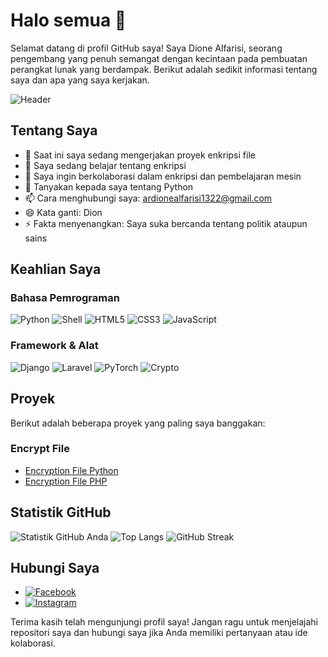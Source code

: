 # Halo semua 👋

Selamat datang di profil GitHub saya! Saya Dione Alfarisi, seorang pengembang yang penuh semangat dengan kecintaan pada pembuatan perangkat lunak yang berdampak. Berikut adalah sedikit informasi tentang saya dan apa yang saya kerjakan.

![Header](https://i.ibb.co/6PMh94V/68747470733a2f2f706c75732e756e73706c6173682e636f6d2f7072656d69756d5f70686f746f2d31363835303836373835.jpg)

## Tentang Saya

- 🔭 Saat ini saya sedang mengerjakan proyek enkripsi file
- 🌱 Saya sedang belajar tentang enkripsi
- 👯 Saya ingin berkolaborasi dalam enkripsi dan pembelajaran mesin
- 💬 Tanyakan kepada saya tentang Python
- 📫 Cara menghubungi saya: ardionealfarisi1322@gmail.com
- 😄 Kata ganti: Dion
- ⚡ Fakta menyenangkan: Saya suka bercanda tentang politik ataupun sains

## Keahlian Saya

### Bahasa Pemrograman
![Python](https://img.shields.io/badge/Python-3776AB?style=for-the-badge&logo=python&logoColor=white)
![Shell](https://img.shields.io/badge/Shell-4EAA25?style=for-the-badge&logo=gnu-bash&logoColor=white)
![HTML5](https://img.shields.io/badge/HTML5-E34F26?style=for-the-badge&logo=html5&logoColor=white)
![CSS3](https://img.shields.io/badge/CSS3-1572B6?style=for-the-badge&logo=css3&logoColor=white)
![JavaScript](https://img.shields.io/badge/JavaScript-F7DF1E?style=for-the-badge&logo=javascript&logoColor=black)

### Framework & Alat
![Django](https://img.shields.io/badge/Django-092E20?style=for-the-badge&logo=django&logoColor=white)
![Laravel](https://img.shields.io/badge/Laravel-FF2D20?style=for-the-badge&logo=laravel&logoColor=white)
![PyTorch](https://img.shields.io/badge/PyTorch-EE4C2C?style=for-the-badge&logo=pytorch&logoColor=white)
![Crypto](https://img.shields.io/badge/Crypto-333?style=for-the-badge&logo=cryptography&logoColor=white)

## Proyek

Berikut adalah beberapa proyek yang paling saya banggakan:

### Encrypt File
- [Encryption File Python](https://github.com/DioneAl-Farisi/encrypt-file-python)
- [Encryption File PHP](https://github.com/DioneAl-Farisi/encrypt-file-php)


## Statistik GitHub

![Statistik GitHub Anda](https://github-readme-stats.vercel.app/api?username=dionealfarisi&show_icons=true&theme=radical)
![Top Langs](https://github-readme-stats.vercel.app/api/top-langs/?username=dionealfarisi&layout=compact&theme=radical)
![GitHub Streak](https://streak-stats.demolab.com?user=dionealfarisi&theme=radical&hide_border=true&date_format=M%20j%5B%2C%20Y%5D)

## Hubungi Saya

- [![Facebook](https://img.shields.io/badge/Facebook-1877F2?style=for-the-badge&logo=facebook&logoColor=white)](https://www.facebook.com/dionealfarisii)
- [![Instagram](https://img.shields.io/badge/Instagram-E4405F?style=for-the-badge&logo=instagram&logoColor=white)](https://instagram.com/dionealfarisii)

Terima kasih telah mengunjungi profil saya! Jangan ragu untuk menjelajahi repositori saya dan hubungi saya jika Anda memiliki pertanyaan atau ide kolaborasi.
